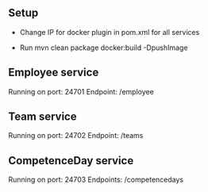 Setup
-----

* Change IP for docker plugin in pom.xml for all services

* Run mvn clean package docker:build -DpushImage

Employee service
-----
Running on port: 24701 
Endpoint: /employee


Team service
-----
Running on port: 24702
Endpoint: /teams

CompetenceDay service
-----
Running on port: 24703
Endpoints: /competencedays